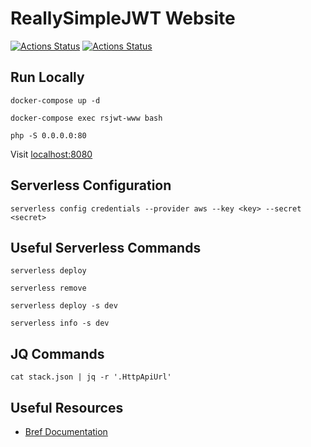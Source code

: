 # ReallySimpleJWT Website
[![Actions Status](https://github.com/robdwaller/rsjwt-www/workflows/ci/badge.svg)](https://github.com/robdwaller/rsjwt-www/actions) [![Actions Status](https://github.com/robdwaller/rsjwt-www/workflows/cd%20dev/badge.svg)](https://github.com/robdwaller/rsjwt-www/actions)

## Run Locally

```
docker-compose up -d

docker-compose exec rsjwt-www bash

php -S 0.0.0.0:80
```
Visit [localhost:8080](http://localhost:8080)

## Serverless Configuration

```
serverless config credentials --provider aws --key <key> --secret <secret>
```

## Useful Serverless Commands

```
serverless deploy

serverless remove

serverless deploy -s dev

serverless info -s dev
```

## JQ Commands

```
cat stack.json | jq -r '.HttpApiUrl'
```

## Useful Resources
- [Bref Documentation](https://bref.sh/docs/) 